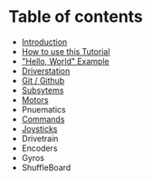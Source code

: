 # Table of contents

* [Introduction](README.md)
* [How to use this Tutorial](how-to-use-this-tutorial.md)
* ["Hello, World" Example](hello-world-example.md)
* [Driverstation](driverstation.md)
* [Git / Github](git-github.md)
* [Subsytems](subsytems.md)
* [Motors](motors.md)
* Pnuematics
* [Commands](commands.md)
* [Joysticks](joysticks.md)
* Drivetrain
* Encoders
* Gyros
* ShuffleBoard


